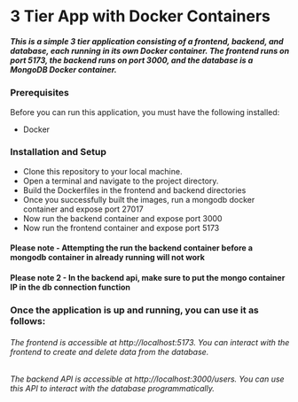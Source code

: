 # 3 Tier App with Docker Containers

##### This is a simple 3 tier application consisting of a frontend, backend, and database, each running in its own Docker container. The frontend runs on port 5173, the backend runs on port 3000, and the database is a MongoDB Docker container.

### Prerequisites

Before you can run this application, you must have the following installed:

- Docker

### Installation and Setup

- Clone this repository to your local machine.
- Open a terminal and navigate to the project directory.
- Build the Dockerfiles in the frontend and backend directories
- Once you successfully built the images, run a mongodb docker container and expose port 27017
- Now run the backend container and expose port 3000
- Now run the frontend container and expose port 5173

#### Please note - Attempting the run the backend container before a mongodb container in already running will not work

#### Please note 2 - In the backend api, make sure to put the mongo container IP in the db connection function

### Once the application is up and running, you can use it as follows:

###### The frontend is accessible at http://localhost:5173. You can interact with the frontend to create and delete data from the database.

###### The backend API is accessible at http://localhost:3000/users. You can use this API to interact with the database programmatically.
